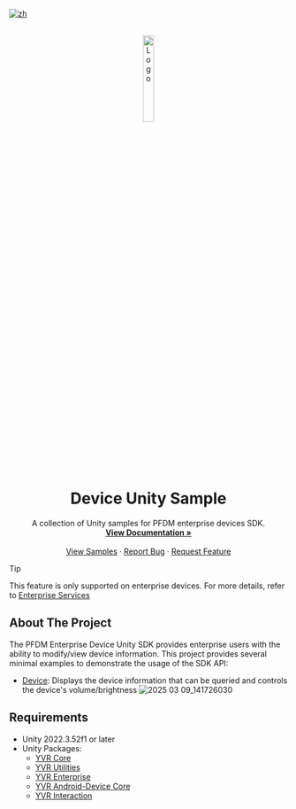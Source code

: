 [![zh](https://img.shields.io/badge/lang-zh-blue.svg)](./README.zh.md)

<!-- PROJECT LOGO -->
<br />
<div align="center">
    <a href="https://github.com/PlayForDreamDevelopers/DeviceSample-Unity">
        <img src="https://www.pfdm.cn/en/static/img/logo.2b1b07e.png" alt="Logo" width="20%">
    </a>
    <h1 align="center">Device Unity Sample </h1>
    <p align="center">
        A collection of Unity samples for PFDM enterprise devices SDK.
        <br />
        <a href="https://github.com/PlayForDreamDevelopers/DeviceSample-Unity/blob/main/README.md"><strong>View Documentation »</strong></a>
        <br />
        <br />
        <a href="https://github.com/PlayForDreamDevelopers/DeviceSample-Unity">View Samples</a>
        &middot;
        <a href="https://github.com/PlayForDreamDevelopers/DeviceSample-Unity/issues/new?labels=bug">Report Bug</a>
        &middot;
        <a href="https://github.com/PlayForDreamDevelopers/DeviceSample-Unity/issues/new?labels=enhancement">Request Feature</a>
    </p>
</div>

> [!tip]
>
> This feature is only supported on enterprise devices. For more details, refer to [Enterprise Services](https://www.pfdm.cn/yvrdoc/biz/docs/0.Overview.html)

## About The Project

The PFDM Enterprise Device Unity SDK provides enterprise users with the ability to modify/view device information. This project provides several minimal examples to demonstrate the usage of the SDK API:

-   [Device](https://github.com/PlayForDreamDevelopers/DeviceSample-Unity/tree/main/Assets/Device): Displays the device information that can be queried and controls the device's volume/brightness
    ![2025 03 09_141726030](https://github.com/user-attachments/assets/c1f3adf3-e354-43e3-907d-788d30ee435f)

## Requirements

-   Unity 2022.3.52f1 or later
-   Unity Packages:
    -   [YVR Core](https://github.com/PlayForDreamDevelopers/com.yvr.core-mirror)
    -   [YVR Utilities](https://github.com/PlayForDreamDevelopers/com.yvr.Utilities-mirror)
    -   [YVR Enterprise](https://github.com/PlayForDreamDevelopers/com.yvr.enterprise-mirror)
    -   [YVR Android-Device Core](https://github.com/PlayForDreamDevelopers/com.yvr.android-device.core-mirror)
    -   [YVR Interaction](https://github.com/PlayForDreamDevelopers/com.yvr.interaction-mirror)
